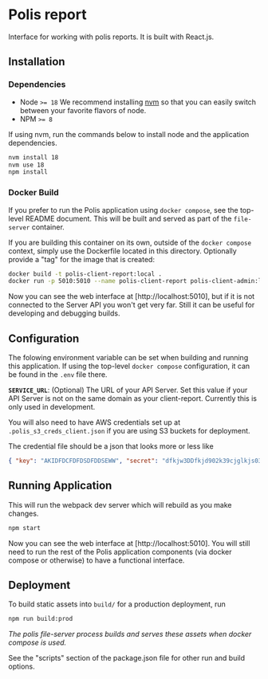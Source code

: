 # Polis report

Interface for working with polis reports. It is built with React.js.

## Installation

### Dependencies

-   Node `>= 18`
    We recommend installing [nvm](https://github.com/creationix/nvm) so that you can easily switch
    between your favorite
    flavors of node.
-   NPM `>= 8`

If using nvm, run the commands below to install node and the application dependencies.

```sh
nvm install 18
nvm use 18
npm install
```

### Docker Build

If you prefer to run the Polis application using `docker compose`, see the top-level README
document. This will be built and served as part of the `file-server` container.

If you are building this container on its own, outside of the `docker compose` context, simply use
the Dockerfile
located in this directory. Optionally provide a "tag" for the image that is created:

```sh
docker build -t polis-client-report:local .
docker run -p 5010:5010 --name polis-client-report polis-client-admin:local npm start
```

Now you can see the web interface at [http://localhost:5010], but if it is not connected to the
Server API you won't
get very far. Still it can be useful for developing and debugging builds.

## Configuration

The folowing environment variable can be set when building and running this application. If using
the top-level `docker compose` configuration, it can be found in the `.env` file there.

**`SERVICE_URL`**: (Optional) The URL of your API Server. Set this value if your API Server is not
on the same domain as your client-report.
Currently this is only used in development.

You will also need to have AWS credentials set up at `.polis_s3_creds_client.json` if you are using
S3
buckets for deployment.

The credential file should be a json that looks more or less like

```json
{ "key": "AKIDFDCFDFDSDFDDSEWW", "secret": "dfkjw3DDfkjd902k39cjglkjs039i84kjccC" }
```

## Running Application

This will run the webpack dev server which will rebuild as you make changes.

```sh
npm start
```

Now you can see the web interface at [http://localhost:5010]. You will still need to run the rest of
the Polis
application components (via docker compose or otherwise) to have a functional interface.

## Deployment

To build static assets into `build/` for a production deployment, run

```sh
npm run build:prod
```

_The polis file-server process builds and serves these assets when docker compose is used._

See the "scripts" section of the package.json file for other run and build options.
